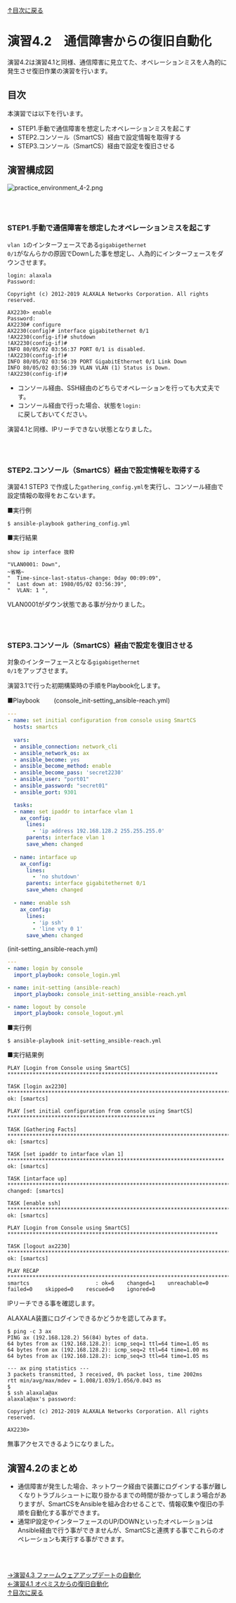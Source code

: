 [↑目次に戻る](/README.md)
<br>
# 演習4.2　通信障害からの復旧自動化

演習4.2は演習4.1と同様、通信障害に見立てた、オペレーションミスを人為的に発生させ復旧作業の演習を行います。

## 目次
本演習では以下を行います。  
- STEP1.手動で通信障害を想定したオペレーションミスを起こす 
- STEP2.コンソール（SmartCS）経由で設定情報を取得する
- STEP3.コンソール（SmartCS）経由で設定を復旧させる


## 演習構成図
![practice_environment_4-2.png](./contents/image/practice_environment_4-2.png)

<br>
<br>

### STEP1.手動で通信障害を想定したオペレーションミスを起こす

<code>vlan 1</code>のインターフェースである<code>gigabigethernet 0/1</code>がなんらかの原因でDownした事を想定し、人為的にインターフェースをダウンさせます。  
```
login: alaxala
Password:

Copyright (c) 2012-2019 ALAXALA Networks Corporation. All rights reserved.

AX2230> enable
Password:
AX2230# configure
AX2230(config)# interface gigabitethernet 0/1
!AX2230(config-if)# shutdown
!AX2230(config-if)#
INFO 80/05/02 03:56:37 PORT 0/1 is disabled.
!AX2230(config-if)#
INFO 80/05/02 03:56:39 PORT GigabitEthernet 0/1 Link Down
INFO 80/05/02 03:56:39 VLAN VLAN (1) Status is Down.
!AX2230(config-if)#
```
- コンソール経由、SSH経由のどちらでオペレーションを行っても大丈夫です。  
- コンソール経由で行った場合、状態を<code>login: </code>に戻しておいてください。

演習4.1と同様、IPリーチできない状態となりました。

<br>
<br>

### STEP2.コンソール（SmartCS）経由で設定情報を取得する

演習4.1 STEP3 で作成した<code>gathering_config.yml</code>を実行し、コンソール経由で設定情報の取得をおこないます。

■実行例
```
$ ansible-playbook gathering_config.yml 
```

■実行結果
```
show ip interface 抜粋

"VLAN0001: Down",
~省略~
"  Time-since-last-status-change: 0day 00:09:09",
"  Last down at: 1980/05/02 03:56:39",
"  VLAN: 1 ",
```

VLAN0001がダウン状態である事が分かりました。  

<br>
<br>

### STEP3.コンソール（SmartCS）経由で設定を復旧させる

対象のインターフェースとなる<code>gigabigethernet 0/1</code>をアップさせます。

演習3.1で行った初期構築時の手順をPlaybook化します。

■Playbook　　
(console_init-setting_ansible-reach.yml)
```yaml
---
- name: set initial configuration from console using SmartCS
  hosts: smartcs
  
  vars:
  - ansible_connection: network_cli
  - ansible_network_os: ax
  - ansible_become: yes
  - ansible_become_method: enable
  - ansible_become_pass: 'secret2230'
  - ansible_user: "port01"
  - ansible_password: "secret01"
  - ansible_port: 9301

  tasks:
  - name: set ipaddr to intarface vlan 1
    ax_config:
      lines:
        - 'ip address 192.168.128.2 255.255.255.0'
      parents: interface vlan 1
      save_when: changed
  
  - name: intarface up
    ax_config:
      lines:
        - 'no shutdown'
      parents: interface gigabitethernet 0/1
      save_when: changed
  
  - name: enable ssh 
    ax_config:
      lines:
        - 'ip ssh'
        - 'line vty 0 1'
      save_when: changed
```

(init-setting_ansible-reach.yml)  
```yaml
---
- name: login by console
  import_playbook: console_login.yml

- name: init-setting (ansible-reach)
  import_playbook: console_init-setting_ansible-reach.yml

- name: logout by console
  import_playbook: console_logout.yml
```

■実行例
```
$ ansible-playbook init-setting_ansible-reach.yml 
```


■実行結果例
```
PLAY [Login from Console using SmartCS] *******************************************************************

TASK [login ax2230] ***************************************************************************************
ok: [smartcs]

PLAY [set initial configuration from console using SmartCS] ***********************************************

TASK [Gathering Facts] ************************************************************************************
ok: [smartcs]

TASK [set ipaddr to intarface vlan 1] *********************************************************************
ok: [smartcs]

TASK [intarface up] ***************************************************************************************
changed: [smartcs]

TASK [enable ssh] *****************************************************************************************
ok: [smartcs]

PLAY [Login from Console using SmartCS] *******************************************************************

TASK [logout ax2230] **************************************************************************************
ok: [smartcs]

PLAY RECAP ************************************************************************************************
smartcs                     : ok=6    changed=1    unreachable=0    failed=0    skipped=0    rescued=0    ignored=0   
```

IPリーチできる事を確認します。

ALAXALA装置にログインできるかどうかを認してみます。
```
$ ping -c 3 ax
PING ax (192.168.128.2) 56(84) bytes of data.
64 bytes from ax (192.168.128.2): icmp_seq=1 ttl=64 time=1.05 ms
64 bytes from ax (192.168.128.2): icmp_seq=2 ttl=64 time=1.00 ms
64 bytes from ax (192.168.128.2): icmp_seq=3 ttl=64 time=1.05 ms

--- ax ping statistics ---
3 packets transmitted, 3 received, 0% packet loss, time 2002ms
rtt min/avg/max/mdev = 1.008/1.039/1.056/0.043 ms
$ 
$ ssh alaxala@ax
alaxala@ax's password: 

Copyright (c) 2012-2019 ALAXALA Networks Corporation. All rights reserved.

AX2230>
```
無事アクセスできるようになりました。

## 演習4.2のまとめ

- 通信障害が発生した場合、ネットワーク経由で装置にログインする事が難しくなりトラブルシュートに取り掛かるまでの時間が掛かってしまう場合がありますが、SmartCSをAnsibleを組み合わせることで、情報収集や復旧の手順を自動化する事ができます。  
- 通常IP設定やインターフェースのUP/DOWNといったオペレーションはAnsible経由で行う事ができませんが、SmartCSと連携する事でこれらのオペレーションも実行する事ができます。

<br>
<br>

[→演習4.3 ファームウェアアップデートの自動化](/4.3-automation_of_firmware_update.md)  
[←演習4.1 オペミスからの復旧自動化](/4.1-automation_of_operation_error_recovery.md)  
[↑目次に戻る](/README.md)
